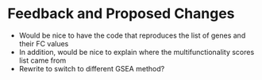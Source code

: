 # Feedback and Proposed Changes
* Would be nice to have the code that reproduces the list of genes and their FC values
* In addition, would be nice to explain where the multifunctionality scores list came from
* Rewrite to switch to different GSEA method?
